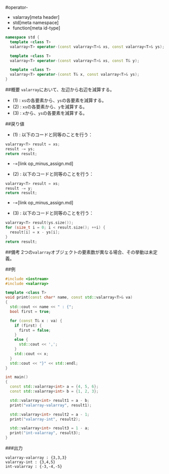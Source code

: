 #operator-
* valarray[meta header]
* std[meta namespace]
* function[meta id-type]

```cpp
namespace std {
  template <class T>
  valarray<T> operator-(const valarray<T>& xs, const valarray<T>& ys); // (1)

  template <class T>
  valarray<T> operator-(const valarray<T>& xs, const T& y);            // (2)

  template <class T>
  valarray<T> operator-(const T& x, const valarray<T>& ys);            // (3)
}
```

##概要
`valarray`において、左辺から右辺を減算する。


- (1) : `xs`の各要素から、`ys`の各要素を減算する。
- (2) : `xs`の各要素から、`y`を減算する。
- (3) : `x`から、`ys`の各要素を減算する。


##戻り値
- (1) : 以下のコードと同等のことを行う：

```cpp
valarray<T> result = xs;
result -= ys;
return result;
```
* -=[link op_minus_assign.md]


- (2) : 以下のコードと同等のことを行う：

```cpp
valarray<T> result = xs;
result -= y;
return result;
```
* -=[link op_minus_assign.md]


- (3) : 以下のコードと同等のことを行う：

```cpp
valarray<T> result(ys.size());
for (size_t i = 0; i < result.size(); ++i) {
  result[i] = x - ys[i];
}
return result;
```


##備考
2つの`valarray`オブジェクトの要素数が異なる場合、その挙動は未定義。


##例
```cpp
#include <iostream>
#include <valarray>

template <class T>
void print(const char* name, const std::valarray<T>& va)
{
  std::cout << name << " : {";
  bool first = true;

  for (const T& x : va) {
    if (first) {
      first = false;
    }
    else {
      std::cout << ',';
    }
    std::cout << x;
  }
  std::cout << "}" << std::endl;
}

int main()
{
  const std::valarray<int> a = {4, 5, 6};
  const std::valarray<int> b = {1, 2, 3};

  std::valarray<int> result1 = a - b;
  print("valarray-valarray", result1);

  std::valarray<int> result2 = a - 1;
  print("valarray-int", result2);

  std::valarray<int> result3 = 1 - a;
  print("int-valarray", result3);
}
```

###出力
```
valarray-valarray : {3,3,3}
valarray-int : {3,4,5}
int-valarray : {-3,-4,-5}
```


